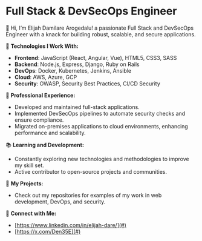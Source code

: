 # Full Stack & DevSecOps Engineer

👋 Hi, I’m Elijah Damilare Arogedalu! a passionate Full Stack and DevSecOps Engineer with a knack for building robust, scalable, and secure applications.

🔧 **Technologies I Work With:**

- **Frontend**: JavaScript (React, Angular, Vue), HTML5, CSS3, SASS
- **Backend**: Node.js, Express, Django, Ruby on Rails
- **DevOps**: Docker, Kubernetes, Jenkins, Ansible
- **Cloud**: AWS, Azure, GCP
- **Security**: OWASP, Security Best Practices, CI/CD Security

💼 **Professional Experience:**

- Developed and maintained full-stack applications.
- Implemented DevSecOps pipelines to automate security checks and ensure compliance.
- Migrated on-premises applications to cloud environments, enhancing performance and scalability.

📚 **Learning and Development:**

- Constantly exploring new technologies and methodologies to improve my skill set.
- Active contributor to open-source projects and communities.

🌟 **My Projects:**

- Check out my repositories for examples of my work in web development, DevOps, and security.

🔗 **Connect with Me:**

- [https://www.linkedin.com/in/elijah-dare/](#)
- [https://x.com/Den35E](#)
